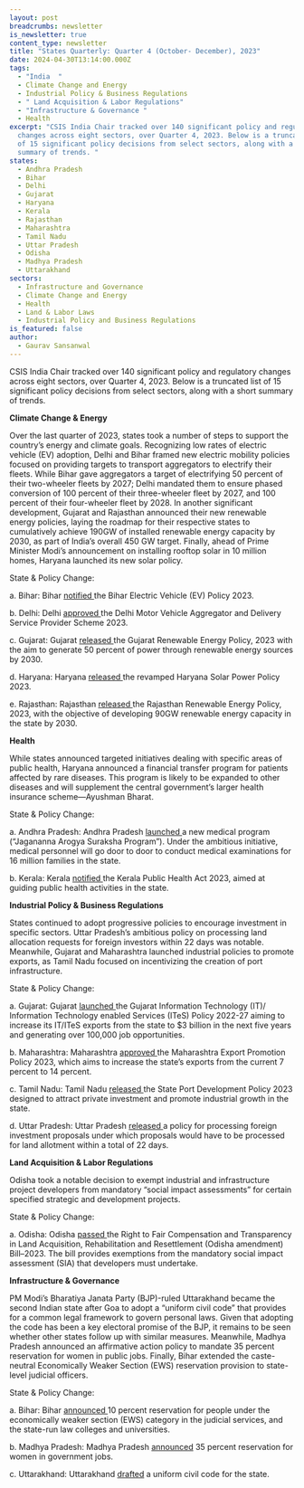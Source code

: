 ```yaml
---
layout: post
breadcrumbs: newsletter
is_newsletter: true
content_type: newsletter
title: "States Quarterly: Quarter 4 (October- December), 2023"
date: 2024-04-30T13:14:00.000Z
tags:
  - "India  "
  - Climate Change and Energy
  - Industrial Policy & Business Regulations
  - " Land Acquisition & Labor Regulations"
  - "Infrastructure & Governance "
  - Health
excerpt: "CSIS India Chair tracked over 140 significant policy and regulatory
  changes across eight sectors, over Quarter 4, 2023. Below is a truncated list
  of 15 significant policy decisions from select sectors, along with a short
  summary of trends. "
states:
  - Andhra Pradesh
  - Bihar
  - Delhi
  - Gujarat
  - Haryana
  - Kerala
  - Rajasthan
  - Maharashtra
  - Tamil Nadu
  - Uttar Pradesh
  - Odisha
  - Madhya Pradesh
  - Uttarakhand
sectors:
  - Infrastructure and Governance
  - Climate Change and Energy
  - Health
  - Land & Labor Laws
  - Industrial Policy and Business Regulations
is_featured: false
author:
  - Gaurav Sansanwal
---
```

CSIS India Chair tracked over 140 significant policy and regulatory changes across eight sectors, over Quarter 4, 2023. Below is a truncated list of 15 significant policy decisions from select sectors, along with a short summary of trends. 

**Climate Change & Energy**

Over the last quarter of 2023, states took a number of steps to support the country’s energy and climate goals. Recognizing low rates of electric vehicle (EV) adoption, Delhi and Bihar framed new electric mobility policies focused on providing targets to transport aggregators to electrify their fleets. While Bihar gave aggregators a target of electrifying 50 percent of their two-wheeler fleets by 2027; Delhi mandated them to ensure phased conversion of 100 percent of their three-wheeler fleet by 2027, and 100 percent of their four-wheeler fleet by 2028. In another significant development, Gujarat and Rajasthan announced their new renewable energy policies, laying the roadmap for their respective states to cumulatively achieve 190GW of installed renewable energy capacity by 2030, as part of India’s overall 450 GW target. Finally, ahead of Prime Minister Modi’s announcement on installing rooftop solar in 10 million homes, Haryana launched its new solar policy.

State & Policy Change: 

a. Bihar: Bihar [notified ](https://indianstates.csis.org/analysis/2023-12-13-states-weekly-december-13-2023/)the Bihar Electric Vehicle (EV) Policy 2023.

b. Delhi: Delhi [approved ](https://indianstates.csis.org/analysis/2023-11-29-states-weekly-november-29-2023/)the Delhi Motor Vehicle Aggregator and Delivery Service Provider Scheme 2023.

c. Gujarat: Gujarat [released ](https://indianstates.csis.org/analysis/states-update-october-11-2023/)the Gujarat Renewable Energy Policy, 2023 with the aim to generate 50 percent of power through renewable energy sources by 2030.

d. Haryana: Haryana [released ](https://indianstates.csis.org/analysis/2023-11-15-states-weekly-november-15-2023/)the revamped Haryana Solar Power Policy 2023. 

e. Rajasthan: Rajasthan [released ](https://indianstates.csis.org/analysis/states-update-october-11-2023/)the Rajasthan Renewable Energy Policy, 2023, with the objective of developing 90GW renewable energy capacity in the state by 2030.



**Health**

While states announced targeted initiatives dealing with specific areas of public health, Haryana announced a financial transfer program for patients affected by rare diseases. This program is likely to be expanded to other diseases and will supplement the central government’s larger health insurance scheme—Ayushman Bharat. 

State & Policy Change: 

a. Andhra Pradesh: Andhra Pradesh [launched ](https://indianstates.csis.org/analysis/states-update-october-11-2023/)a new medical program (“Jagananna Arogya Suraksha Program”). Under the ambitious initiative, medical personnel will go door to door to conduct medical examinations for 16 million families in the state.

b. Kerala: Kerala [notified ](https://indianstates.csis.org/analysis/2023-12-13-states-weekly-december-13-2023/)the Kerala Public Health Act 2023, aimed at guiding public health activities in the state.



**Industrial Policy & Business Regulations**

States continued to adopt progressive policies to encourage investment in specific sectors. Uttar Pradesh’s ambitious policy on processing land allocation requests for foreign investors within 22 days was notable. Meanwhile, Gujarat and Maharashtra launched industrial policies to promote exports, as Tamil Nadu focused on incentivizing the creation of port infrastructure. 

State & Policy Change: 

a. Gujarat: Gujarat [launched ](https://indianstates.csis.org/analysis/2023-12-13-states-weekly-december-13-2023/)the Gujarat Information Technology (IT)/ Information Technology enabled Services (ITeS) Policy 2022-27 aiming to increase its IT/ITeS exports from the state to $3 billion in the next five years and generating over 100,000 job opportunities. 

b. Maharashtra: Maharashtra [approved ](https://indianstates.csis.org/analysis/2023-11-15-states-weekly-november-15-2023/)the Maharashtra Export Promotion Policy 2023, which aims to increase the state’s exports from the current 7 percent to 14 percent. 

c. Tamil Nadu: Tamil Nadu [released ](https://indianstates.csis.org/analysis/2023-11-29-states-weekly-november-29-2023/)the State Port Development Policy 2023 designed to attract private investment and promote industrial growth in the state.

d. Uttar Pradesh: Uttar Pradesh [released ](https://indianstates.csis.org/analysis/2023-11-29-states-weekly-november-29-2023/)a policy for processing foreign investment proposals under which proposals would have to be processed for land allotment within a total of 22 days. 



**Land Acquisition & Labor Regulations**

Odisha took a notable decision to exempt industrial and infrastructure project developers from mandatory “social impact assessments” for certain specified strategic and development projects. 

State & Policy Change: 

a. Odisha: Odisha [passed ](https://indianstates.csis.org/analysis/states-update-october-04-2023/)the Right to Fair Compensation and Transparency in Land Acquisition, Rehabilitation and Resettlement (Odisha amendment) Bill–2023. The bill provides exemptions from the mandatory social impact assessment (SIA) that developers must undertake.



**Infrastructure & Governance**

PM Modi’s Bharatiya Janata Party (BJP)-ruled Uttarakhand became the second Indian state after Goa to adopt a “uniform civil code” that provides for a common legal framework to govern personal laws. Given that adopting the code has been a key electoral promise of the BJP, it remains to be seen whether other states follow up with similar measures. Meanwhile, Madhya Pradesh announced an affirmative action policy to mandate 35 percent reservation for women in public jobs. Finally, Bihar extended the caste-neutral Economically Weaker Section (EWS) reservation provision to state-level judicial officers.

State & Policy Change: 

a. Bihar: Bihar [announced ](https://indianstates.csis.org/analysis/states-update-october-11-2023/)10 percent reservation for people under the economically weaker section (EWS) category in the judicial services, and the state-run law colleges and universities.

b. Madhya Pradesh: Madhya Pradesh [announced](https://indianstates.csis.org/analysis/states-update-october-11-2023/)  35 percent reservation for women in government jobs.

c. Uttarakhand: Uttarakhand [drafted](https://indianstates.csis.org/analysis/2023-12-27-states-weekly-december-27-2023/) a uniform civil code for the state.
